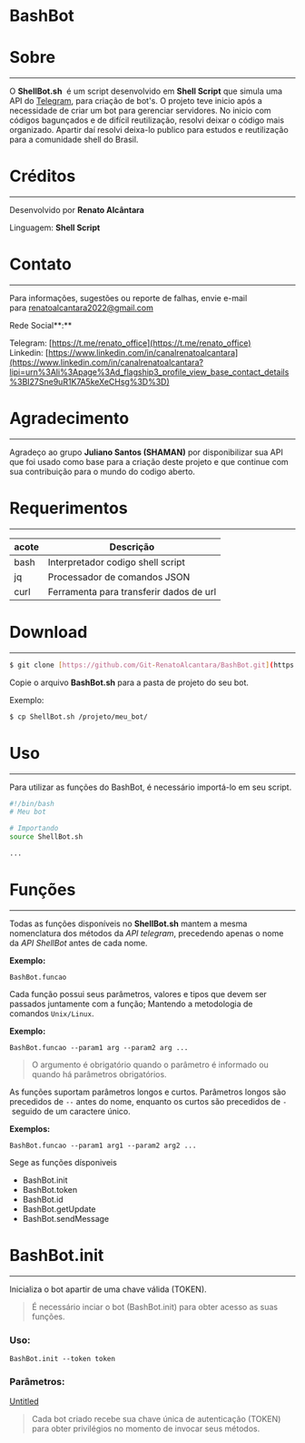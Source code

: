 # BashBot

# Sobre

---

O **ShellBot.sh**
 é um script desenvolvido em **Shell Script** que simula uma API  do [Telegram](https://core.telegram.org/api), para criação de bot's. O projeto teve inicio após a necessidade de criar um bot para gerenciar servidores. No inicio com códigos bagunçados e de difícil reutilização, resolvi deixar o código mais organizado. Apartir daí resolvi deixa-lo publico para estudos e reutilização para a comunidade shell do Brasil.

# Créditos

---

Desenvolvido por **Renato Alcântara**

Linguagem: **Shell Script**

# Contato

---

Para informações, sugestões ou reporte de falhas, envie e-mail para renatoalcantara2022@gmail.com

Rede Social**:**

Telegram: [https://t.me/renato_office](https://t.me/renato_office) Linkedin: [https://www.linkedin.com/in/canalrenatoalcantara](https://www.linkedin.com/in/canalrenatoalcantara?lipi=urn%3Ali%3Apage%3Ad_flagship3_profile_view_base_contact_details%3BI27Sne9uR1K7A5keXeCHsg%3D%3D)

# Agradecimento

---

Agradeço ao grupo **Juliano Santos (SHAMAN)** por disponibilizar sua API que foi usado como base para a criação deste projeto e que continue com sua contribuição para o mundo do codigo aberto.

# Requerimentos

---

| acote |                        Descrição                                    |
| --- | --- |
| bash | Interpretador codigo shell script |
| jq | Processador de comandos JSON |
| curl | Ferramenta para transferir dados de url |

# Download

---

```bash
$ git clone [https://github.com/Git-RenatoAlcantara/BashBot.git](https://github.com/Git-RenatoAlcantara/BashBot.git) && cd BashBot
```

Copie o arquivo **BashBot.sh** para a pasta de projeto do seu bot.

Exemplo:

```bash
$ cp ShellBot.sh /projeto/meu_bot/
```

# Uso

---

Para utilizar as funções do BashBot, é necessário importá-lo em seu script.

```bash
#!/bin/bash
# Meu bot

# Importando 
source ShellBot.sh

...
```

# Funções

---

Todas as funções disponíveis no **ShellBot.sh** mantem a mesma nomenclatura dos métodos da *API telegram*, precedendo apenas o nome da *API ShellBot* antes de cada nome.

**Exemplo:**

`BashBot.funcao`

Cada função possui seus parâmetros, valores e tipos que devem ser passados juntamente com a função; Mantendo a metodologia de comandos `Unix/Linux`.

**Exemplo:**

`BashBot.funcao --param1 arg --param2 arg ...`

> O argumento é obrigatório quando o parâmetro é informado ou quando há parâmetros obrigatórios.
> 

As funções suportam parâmetros longos e curtos. Parâmetros longos são precedidos de `--` antes do nome, enquanto os curtos são precedidos de `-` seguido de um caractere único.

**Exemplos:**

`BashBot.funcao --param1 arg1 --param2 arg2 ...`

Sege as funções dísponiveis

- BashBot.init
- BashBot.token
- BashBot.id
- BashBot.getUpdate
- BashBot.sendMessage

# BashBot.init

---

Inicializa o bot apartir de uma chave válida (TOKEN).

> É necessário inciar o bot (BashBot.init) para obter acesso as suas funções.
> 

### **Uso:**

`BashBot.init --token token`

### **Parâmetros:**

[Untitled](https://www.notion.so/3d30ad7e24ff4a0d8b866253230464fe)

> Cada bot criado recebe sua chave única de autenticação (TOKEN) para obter privilégios no momento de invocar seus métodos.
>
